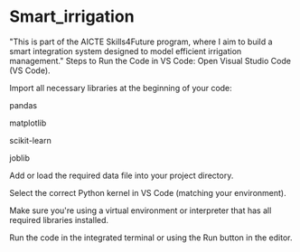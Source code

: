 # Smart_irrigation
"This is part of the AICTE Skills4Future program, where I aim to build a smart integration system designed to model efficient irrigation management."
 Steps to Run the Code in VS Code:
Open Visual Studio Code (VS Code).

Import all necessary libraries at the beginning of your code:

pandas

matplotlib

scikit-learn

joblib

Add or load the required data file into your project directory.

Select the correct Python kernel in VS Code (matching your environment).

Make sure you're using a virtual environment or interpreter that has all required libraries installed.

Run the code in the integrated terminal or using the Run button in the editor.

